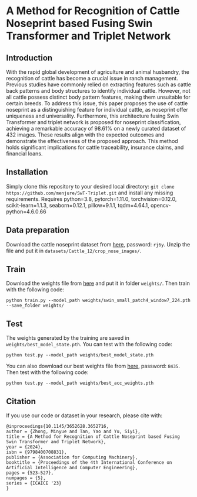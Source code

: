 # A Method for Recognition of Cattle Noseprint based Fusing Swin Transformer and Triplet Network
## Introduction

With the rapid global development of agriculture and animal husbandry, the recognition of cattle has become a crucial issue in ranch management. Previous studies have commonly relied on extracting features such as cattle back patterns and body structures to identify individual cattle. However, not all cattle possess distinct body pattern features, making them unsuitable for certain breeds. To address this issue, this paper proposes the use of cattle noseprint as a distinguishing feature for individual cattle, as noseprint offer uniqueness and universality. Furthermore, this architecture fusing Swin Transformer and triplet network is proposed for noseprint classification, achieving a remarkable accuracy of 98.61% on a newly curated dataset of 432 images. These results align with the expected outcomes and demonstrate the effectiveness of the proposed approach. This method holds significant implications for cattle traceability, insurance claims, and financial loans.

## Installation

Simply clone this repository to your desired local directory: `git clone https://github.com/menjure/SwT-Triplet.git` and install any missing requirements. Requires python=3.8, pytorch=1.11.0, torchvision=0.12.0, scikit-learn=1.1.3, seaborn=0.12.1, pillow=9.1.1, tqdm=4.64.1, opencv-python=4.6.0.66

## Data preparation

Download the cattle noseprint dataset from [here](https://pan.baidu.com/s/1K9o-KhLYBdJtu-H6Okbm2Q), password: `rj6y`. Unzip the file and put it in `datasets/Cattle_12/crop_nose_images/`.

## Train

Download the weights file from [here](https://github.com/SwinTransformer/storage/releases/download/v1.0.0/swin_small_patch4_window7_224.pth) and put it in folder `weights/`. Then train with the following code:

```(python)
python train.py --model_path weights/swin_small_patch4_window7_224.pth --save_folder weights/
```

## Test

The weights generated by the training are saved in `weights/best_model_state.pth`. You can test with the following code:

```(python)
python test.py --model_path weights/best_model_state.pth
```

You can also download our best weights file from [here](https://pan.baidu.com/s/138cc9BxpF6e2E6qXFqImhg), password: `8435`. Then test with the following code:

```(python)
python test.py --model_path weights/best_acc_weights.pth
```

## Citation

If you use our code or dataset in your research, please cite with:

```(python)
@inproceedings{10.1145/3652628.3652716,
author = {Zhong, Minyue and Tan, Yao and Yu, Siyi},
title = {A Method for Recognition of Cattle Noseprint based Fusing Swin Transformer and Triplet Network},
year = {2024},
isbn = {9798400708831},
publisher = {Association for Computing Machinery},
booktitle = {Proceedings of the 4th International Conference on Artificial Intelligence and Computer Engineering},
pages = {523–527},
numpages = {5},
series = {ICAICE '23}
}
```
